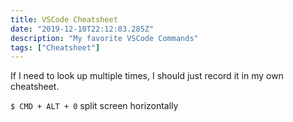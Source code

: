 ```yaml
---
title: VSCode Cheatsheet
date: "2019-12-10T22:12:03.285Z"
description: "My favorite VSCode Commands"
tags: ["Cheatsheet"]
---
```


If I need to look up multiple times, I should just record it in my own cheatsheet.

`$ CMD + ALT + 0` split screen horizontally
